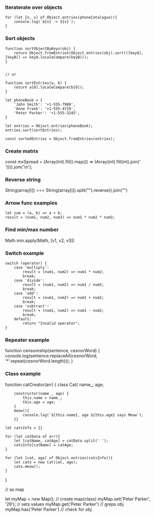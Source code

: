 ### Iteraterate over objects
    for (let [n, v] of Object.entries(phoneCatalogue)){
        console.log(`${n} -> ${v}`);
    }

### Sort objects

    function sortObjectByKeys(obj) {
        return Object.fromEntries(Object.entries(obj).sort(([keyA], [keyB]) => keyA.localeCompare(keyB)));
    }


    // or

    function sortEntries(a, b) {
        return a[0].localeCompare(b[0]);
    }

    let phoneBook = {
        'John Smith': '+1-555-7988',
        'Anne Frank': '+1-555-4719',
        'Peter Parker': '+1-555-3245',
    }

    let entries = Object.entries(phoneBook);
    entries.sort(sortEntries);

    const sortedEntries = Object.fromEntries(entries);


### Create matrix
const mxSpread = (Array(int).fill().map(() => (Array(int).fill(int).join(' ')))).join('\n');

### Reverse string
String(array[i]) === String(array[i]).split("").reverse().join("")

### Arrow func examples
    let sum = (a, b) => a + b;
    result = (num1, num2, num3) => num1 * num2 * num3;

### Find min/max number
Math.min.apply(Math, [v1, v2, v3])

### Switch example
    switch (operator) {
        case 'multiply':
            result = (num1, num2) => num1 * num2;
            break;
        case 'divide':
            result = (num1, num2) => num1 / num2;
            break;
        case 'add':
            result = (num1, num2) => num1 + num2;
            break;
        case 'subtract':
            result = (num1, num2) => num1 - num2;
            break;
        default:
            return "Invalid operator";
    }

### Repeater example
function censoreship(sentence, cesnorWord) {
    console.log(sentence.replaceAll(cesnorWord, '*'.repeat(cesnorWord.length)));
}


### Class example
function catCreator(arr) {
    class Cat{
        name_;
        age;

        constructor(name_, age) {
            this.name = name_;
            this.age = age;
        }
        meow(){
            console.log(`${this.name}, age ${this.age} says Meow`);
        }}

    let catsInfo = {}

    for (let catData of arr){
        let [catName, catAge] = catData.split(' ');
        catsInfo[catName] = catAge;
    }

    for (let [cat, age] of Object.entries(catsInfo)){
        let cato = new Cat(cat, age);
        cato.meow();
    }
}

// as map

let myMap = new Map();  // create map(class)
myMap.set('Peter Parker', '29');  // sets values
myMap.get('Peter Parker')  // greps obj
myMap.has('Peter Parker')  // check for obj
